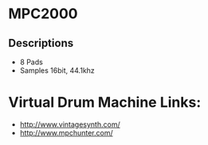 # MPC2000

## Descriptions
* 8 Pads
* Samples 16bit, 44.1khz
# Virtual Drum Machine Links:
* http://www.vintagesynth.com/
* http://www.mpchunter.com/

